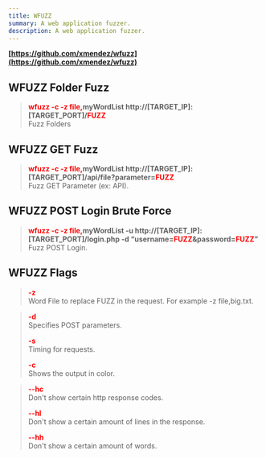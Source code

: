 ```yaml
---
title: WFUZZ
summary: A web application fuzzer.
description: A web application fuzzer.
---
```


**[https://github.com/xmendez/wfuzz](https://github.com/xmendez/wfuzz)**

## WFUZZ Folder Fuzz


 > 
 > **<font color=red>wfuzz -c -z file,</font>myWordList http://\[TARGET_IP\]:\[TARGET_PORT\]/<font color=red>FUZZ</font></br>**
 > Fuzz Folders

## WFUZZ GET Fuzz


 > 
 > **<font color=red>wfuzz -c -z file,</font>myWordList http://\[TARGET_IP\]:\[TARGET_PORT\]/api/file?parameter=<font color=red>FUZZ</font></br>**
 > Fuzz GET Parameter (ex: API).

## WFUZZ POST Login Brute Force


 > 
 > **<font color=red>wfuzz -c -z file,</font>myWordList -u http://\[TARGET_IP\]:\[TARGET_PORT\]/login.php -d “username=<font color=red>FUZZ</font>&password=<font color=red>FUZZ</font>”</br>**
 > Fuzz POST Login.

## WFUZZ Flags


 > 
 > **<font color=red>-z</font></br>**
 > Word File to replace FUZZ in the request. For example -z file,big.txt.

 > 
 > **<font color=red>-d</font></br>**
 > Specifies POST parameters.
 > 
 > **<font color=red>-s</font></br>**
 > Timing for requests.
 > 
 > **<font color=red>-c</font></br>**
 > Shows the output in color.

 > 
 > **<font color=red>--hc</font></br>**
 > Don't show certain http response codes.
 > 
 > **<font color=red>--hl</font></br>**
 > Don't show a certain amount of lines in the response.
 > 
 > **<font color=red>--hh</font></br>**
 > Don't show a certain amount of words.
